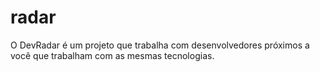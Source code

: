 # radar
 O DevRadar é um projeto que trabalha com desenvolvedores próximos a você que trabalham com as mesmas tecnologias.
